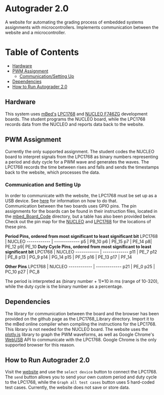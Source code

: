 
# Autograder 2.0
A website for automating the grading process of embedded systems assignments with microcontrollers. Implements communication between the website and a microcontroller.

# Table of Contents
- [Hardware](#hardware)
- [PWM Assignment](#pwm-assignment)
  * [Communication/Setting Up](#communication-and-setting-up)
- [Dependencies](#dependencies)
- [How to Run Autograder 2.0](#how-to-run-autograder-2.0)

## Hardware
This system uses [mBed's](https://www.mbed.com/en/) [LPC1768](https://os.mbed.com/platforms/mbed-LPC1768/) and [NUCLEO F746ZG](https://os.mbed.com/platforms/ST-Nucleo-F746ZG/) development boards. The student programs the NUCLEO board, while the LPC1768 records data from the NUCLEO and reports data back to the website.

## PWM Assignment
Currently the only supported assignment. The student codes the NUCLEO board to interpret signals from the LPC1768 as binary numbers representing a period and duty cycle for a PWM wave and generates the waves. The LPC1768 records the time between rises and falls and sends the timestamps back to the website, which processes the data.


### Communication and Setting Up
In order to communicate with the website, the LPC1768 must be set up as a USB device. See [here](https://os.mbed.com/handbook/USBDevice) for information on how to do that.
\
Communication between the two boards uses GPIO pins. The pin assignments for the boards can be found in their instruction files, located in the [mbed_Board_Code](https://github.com/nesl/Autograder2.0/tree/master/mBed_Board_Code) directory, but a table has also been provided below. Check out the pin map for the [NUCLEO](https://os.mbed.com/platforms/ST-Nucleo-F746ZG/#board-pinout) and [LPC1768](https://os.mbed.com/users/fraserphillips/notebook/mbed-gpio-pin-table/) for the locations of these pins.

**Period Pins, ordered from most significant to least significant bit**
LPC1768 | NUCLEO
------------ | -------------
p5 | PB_10
p6 | PE_15
p7 | PE_14
p8| PE_12
p9| PE_10
**Duty Cycle Pins, ordered from most significant to least significant bit**
LPC1768 | NUCLEO
------------ | -------------
 p11 | PE_7
 p12 | PE_8
 p13 | PG_9
 p14 | PG_14
 p15 | PF_15
 p16 | PE_13
 p17 | PF_14
 
 **Other Pins**
LPC1768 | NUCLEO
------------ | -------------
 p21 | PE_0
 p25 | PC_10
 p27 | PC_8
 
The period is interpreted as (binary number + 1)*10 in ms (range of 10-320), while the duty cycle is the binary number as a percentage. 

## Dependencies
The library for communication between the board and the browser has been provided on the github page as the LPC1768_Library directory. Import it to the mBed online compiler when compiling the instructions for the LPC1768. This library is not needed for the NUCLEO board.
The website uses the [plotly.js](https://plot.ly/javascript/) library to graph the PWM waveforms, as well as Google Chrome's [WebUSB](https://wicg.github.io/webusb/) API to communicate with the LPC1768. Google Chrome is the only supported browser for this reason.

## How to Run Autograder 2.0
Visit the [website](https://nesl.github.io/Autograder2.0/) and use the  `select device` button to connect the LPC1768. The `send` button allows you to send your own custom period and duty cycle to the LPC1768, while the `Graph all test cases` button uses 5 hard-coded test cases. Currently, the website does not save or store data.